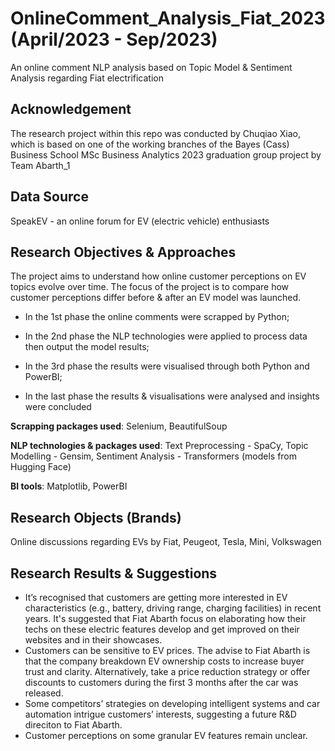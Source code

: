 # OnlineComment_Analysis_Fiat_2023 (April/2023 - Sep/2023)
An online comment NLP analysis based on Topic Model & Sentiment Analysis regarding Fiat electrification
## Acknowledgement
The research project within this repo was conducted by Chuqiao Xiao, which is based on one of the working branches of the Bayes (Cass) Business School MSc Business Analytics 2023 graduation group project by Team Abarth_1
## Data Source
SpeakEV - an online forum for EV (electric vehicle) enthusiasts
## Research Objectives & Approaches
The project aims to understand how online customer perceptions on EV topics evolve over time. The focus of the project is to compare how customer perceptions differ before & after an EV model was launched.

- In the 1st phase the online comments were scrapped by Python; 

- In the 2nd phase the NLP technologies were applied to process data then output the model results; 

- In the 3rd phase the results were visualised through both Python and PowerBI; 

- In the last phase the results & visualisations were analysed and insights were concluded

**Scrapping packages used**: Selenium, BeautifulSoup

**NLP technologies & packages used**: Text Preprocessing - SpaCy, Topic Modelling - Gensim, Sentiment Analysis - Transformers (models from Hugging Face)

**BI tools**: Matplotlib, PowerBI
## Research Objects (Brands)
Online discussions regarding EVs by Fiat, Peugeot, Tesla, Mini, Volkswagen
## Research Results & Suggestions
- It’s recognised that customers are getting more interested in EV characteristics (e.g., battery, driving range, charging facilities) in recent years. It's suggested that Fiat Abarth focus on elaborating how their techs on these electric features develop and get improved on their websites and in their showcases.
- Customers can be sensitive to EV prices. The advise to Fiat Abarth is that the company breakdown EV ownership costs to increase buyer trust and clarity. Alternatively, take a price reduction strategy or offer discounts to customers during the first 3 months after the car was released.
- Some competitors’ strategies on developing intelligent systems and car automation intrigue customers’ interests, suggesting a future R&D direciton to Fiat Abarth.
- Customer perceptions on some granular EV features remain unclear.
